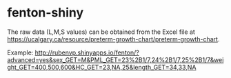 # fenton-shiny

The raw data (L,M,S values) can be obtained from the Excel file at https://ucalgary.ca/resource/preterm-growth-chart/preterm-growth-chart.

Example: http://rubenvp.shinyapps.io/fenton/?advanced=yes&sex_GET=M&PML_GET=23%2B1/7,24%2B1/7,25%2B1/7&weight_GET=400,500,600&HC_GET=23,NA,25&length_GET=34,33,NA

